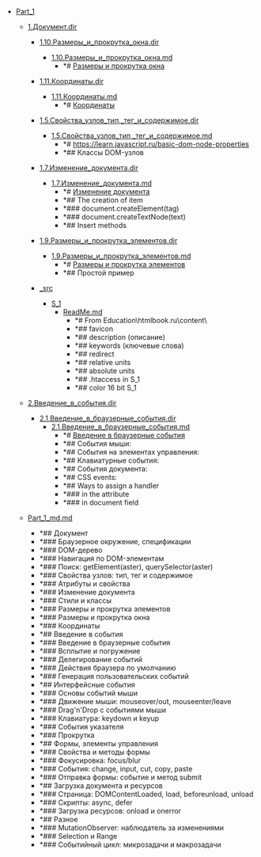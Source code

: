 - <a href = "E:\Node_projects\Node_Way\Education\IlKan\js.ru\Part_1\cat.Part_1\dir.Part_1.md">Part_1</a>
    - <a href = "E:\Node_projects\Node_Way\Education\IlKan\js.ru\Part_1\1.Документ.dir\cat.1.Документ.dir\dir.1.Документ.dir.md">1.Документ.dir</a>
        - <a href = "E:\Node_projects\Node_Way\Education\IlKan\js.ru\Part_1\1.Документ.dir\1.10.Размеры_и_прокрутка_окна.dir\cat.1.10.Размеры_и_прокрутка_окна.dir\dir.1.10.Размеры_и_прокрутка_окна.dir.md">1.10.Размеры_и_прокрутка_окна.dir</a>
            - <a href = "E:\Node_projects\Node_Way\Education\IlKan\js.ru\Part_1\1.Документ.dir\1.10.Размеры_и_прокрутка_окна.dir\1.10.Размеры_и_прокрутка_окна.md">1.10.Размеры_и_прокрутка_окна.md</a>
                - *# [Размеры и прокрутка окна](https://learn.javascript.ru/size-and-scroll-window)
        
        - <a href = "E:\Node_projects\Node_Way\Education\IlKan\js.ru\Part_1\1.Документ.dir\1.11.Координаты.dir\cat.1.11.Координаты.dir\dir.1.11.Координаты.dir.md">1.11.Координаты.dir</a>
            - <a href = "E:\Node_projects\Node_Way\Education\IlKan\js.ru\Part_1\1.Документ.dir\1.11.Координаты.dir\1.11.Координаты.md">1.11.Координаты.md</a>
                - *# [Координаты](https://learn.javascript.ru/coordinates)
        
        - <a href = "E:\Node_projects\Node_Way\Education\IlKan\js.ru\Part_1\1.Документ.dir\1.5.Свойства_узлов_тип,_тег_и_содержимое.dir\cat.1.5.Свойства_узлов_тип,_тег_и_содержимое.dir\dir.1.5.Свойства_узлов_тип,_тег_и_содержимое.dir.md">1.5.Свойства_узлов_тип,_тег_и_содержимое.dir</a>
            - <a href = "E:\Node_projects\Node_Way\Education\IlKan\js.ru\Part_1\1.Документ.dir\1.5.Свойства_узлов_тип,_тег_и_содержимое.dir\1.5.Свойства_узлов_тип,_тег_и_содержимое.md">1.5.Свойства_узлов_тип,_тег_и_содержимое.md</a>
                - *# https://learn.javascript.ru/basic-dom-node-properties
                - *## Классы DOM-узлов
        
        - <a href = "E:\Node_projects\Node_Way\Education\IlKan\js.ru\Part_1\1.Документ.dir\1.7.Изменение_документа.dir\cat.1.7.Изменение_документа.dir\dir.1.7.Изменение_документа.dir.md">1.7.Изменение_документа.dir</a>
            - <a href = "E:\Node_projects\Node_Way\Education\IlKan\js.ru\Part_1\1.Документ.dir\1.7.Изменение_документа.dir\1.7.Изменение_документа.md">1.7.Изменение_документа.md</a>
                - *# [Изменение документа](https://learn.javascript.ru/modifying-document)
                - *## The creation of item
                - *### document.createElement(tag)
                - *### document.createTextNode(text)
                - *## Insert methods 
        
        - <a href = "E:\Node_projects\Node_Way\Education\IlKan\js.ru\Part_1\1.Документ.dir\1.9.Размеры_и_прокрутка_элементов.dir\cat.1.9.Размеры_и_прокрутка_элементов.dir\dir.1.9.Размеры_и_прокрутка_элементов.dir.md">1.9.Размеры_и_прокрутка_элементов.dir</a>
            - <a href = "E:\Node_projects\Node_Way\Education\IlKan\js.ru\Part_1\1.Документ.dir\1.9.Размеры_и_прокрутка_элементов.dir\1.9.Размеры_и_прокрутка_элементов.md">1.9.Размеры_и_прокрутка_элементов.md</a>
                - *# [Размеры и прокрутка элементов](https://learn.javascript.ru/size-and-scroll)
                - *## Простой пример
        
        - <a href = "E:\Node_projects\Node_Way\Education\IlKan\js.ru\Part_1\1.Документ.dir\_src\cat._src\dir._src.md">_src</a>
            - <a href = "E:\Node_projects\Node_Way\Education\IlKan\js.ru\Part_1\1.Документ.dir\_src\S_1\cat.S_1\dir.S_1.md">S_1</a>
                - <a href = "E:\Node_projects\Node_Way\Education\IlKan\js.ru\Part_1\1.Документ.dir\_src\S_1\ReadMe.md">ReadMe.md</a>
                    - *# From  Education\htmlbook.ru\content\
                    - *## favicon 
                    - *## description (описание)
                    - *## keywords (ключевые слова)
                    - *## redirect 
                    - *## relative units
                    - *## absolute units 
                    - *## .htaccess in S_1
                    - *## color 16 bit S_1
            
        
    
    - <a href = "E:\Node_projects\Node_Way\Education\IlKan\js.ru\Part_1\2.Введение_в_события.dir\cat.2.Введение_в_события.dir\dir.2.Введение_в_события.dir.md">2.Введение_в_события.dir</a>
        - <a href = "E:\Node_projects\Node_Way\Education\IlKan\js.ru\Part_1\2.Введение_в_события.dir\2.1.Введение_в_браузерные_события.dir\cat.2.1.Введение_в_браузерные_события.dir\dir.2.1.Введение_в_браузерные_события.dir.md">2.1.Введение_в_браузерные_события.dir</a>
            - <a href = "E:\Node_projects\Node_Way\Education\IlKan\js.ru\Part_1\2.Введение_в_события.dir\2.1.Введение_в_браузерные_события.dir\2.1.Введение_в_браузерные_события.md">2.1.Введение_в_браузерные_события.md</a>
                - *# [Введение в браузерные события](https://learn.javascript.ru/introduction-browser-events)
                - *## События мыши:
                - *## События на элементах управления:
                - *## Клавиатурные события:
                - *## События документа:
                - *## CSS events:
                - *## Ways to assign a handler
                - *### in the attribute 
                - *### in document field 
        
    
    - <a href = "E:\Node_projects\Node_Way\Education\IlKan\js.ru\Part_1\Part_1_md.md">Part_1_md.md</a>
        - *## Документ
        - *### Браузерное окружение, спецификации
        - *### DOM-дерево
        - *### Навигация по DOM-элементам
        - *### Поиск: getElement\(aster), querySelector\(aster)
        - *### Свойства узлов: тип, тег и содержимое
        - *### Атрибуты и свойства
        - *### Изменение документа
        - *### Стили и классы
        - *### Размеры и прокрутка элементов
        - *### Размеры и прокрутка окна
        - *### Координаты
        - *## Введение в события
        - *### Введение в браузерные события
        - *### Всплытие и погружение
        - *### Делегирование событий
        - *### Действия браузера по умолчанию
        - *### Генерация пользовательских событий
        - *## Интерфейсные события
        - *### Основы событий мыши
        - *### Движение мыши: mouseover/out, mouseenter/leave
        - *### Drag'n'Drop с событиями мыши
        - *### Клавиатура: keydown и keyup
        - *### События указателя
        - *### Прокрутка
        - *## Формы, элементы управления
        - *### Свойства и методы формы
        - *### Фокусировка: focus/blur
        - *### События: change, input, cut, copy, paste
        - *### Отправка формы: событие и метод submit
        - *## Загрузка документа и ресурсов
        - *### Страница: DOMContentLoaded, load, beforeunload, unload
        - *### Скрипты: async, defer
        - *### Загрузка ресурсов: onload и onerror
        - *## Разное
        - *### MutationObserver: наблюдатель за изменениями
        - *### Selection и Range
        - *### Событийный цикл: микрозадачи и макрозадачи
